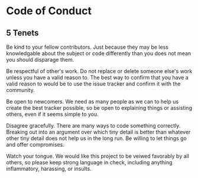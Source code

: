 # Code of Conduct

## 5 Tenets

Be kind to your fellow contributors. Just because they may be less knowledgable about the subject or code differently than you does not mean you should disparage them.

Be respectful of other's work. Do not replace or delete someone else's work unless you have a valid reason to. The best way to confirm that you have a valid reason to would be to use the issue tracker and confirm it with the community.

Be open to newcomers. We need as many people as we can to help us create the best tracker possible, so be open to explaining things or assisting others, even if it seems simple to you.

Disagree gracefully. There are many ways to code something correctly. Breaking out into an argument over which tiny detail is better than whatever other tiny detail does not help us in the long run. Be willing to let things go and offer compromises.

Watch your tongue. We would like this project to be veiwed favorably by all others, so please keep strong language in check, including anything inflammatory, harassing, or insults.

